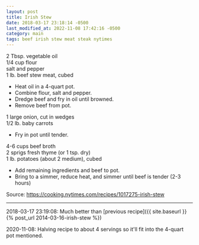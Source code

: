 ```yaml
---
layout: post
title: Irish Stew
date: 2018-03-17 23:18:14 -0500
last_modified_at: 2022-11-08 17:42:16 -0500
category: main
tags: beef irish stew meat steak nytimes
---
```

2 Tbsp. vegetable oil  
1/4 cup flour  
salt and pepper  
1 lb. beef stew meat, cubed  

  * Heat oil in a 4-quart pot.
  * Combine flour, salt and pepper.
  * Dredge beef and fry in oil until browned.
  * Remove beef from pot.

1 large onion, cut in wedges  
1/2 lb. baby carrots  

  * Fry in pot until tender.

4-6 cups beef broth  
2 sprigs fresh thyme (or 1 tsp. dry)  
1 lb. potatoes (about 2 medium), cubed  

  * Add remaining ingredients and beef to pot.
  * Bring to a simmer, reduce heat, and simmer until beef is tender (2-3 hours)

Source: <https://cooking.nytimes.com/recipes/1017275-irish-stew>

---

2018-03-17 23:19:08: Much better than [previous recipe]({{ site.baseurl }}{% post_url 2014-03-16-irish-stew %})

2020-11-08: Halving recipe to about 4 servings so it'll fit into the 4-quart pot
mentioned.
